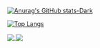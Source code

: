 [![Anurag's GitHub stats-Dark](https://github-readme-stats.vercel.app/api?username=tdkehoe&count_private=true&show_icons=true&theme=dark#gh-dark-mode-only)](https://github.com/anuraghazra/github-readme-stats)

[![Top Langs](https://github-readme-stats.vercel.app/api/top-langs/?username=tdkehoe)](https://github.com/anuraghazra/github-readme-stats)

<a href="https://github.com/tdkehoe/github-readme-stats">
  <img align="center" src="https://github-readme-stats.vercel.app/api/pin/?username=tdkehoe&repo=github-readme-stats" />
</a>
<a href="https://github.com/tdkehoe/convoychat">
  <img align="center" src="https://github-readme-stats.vercel.app/api/pin/?username=tdkehoe&repo=convoychat" />
</a>


<!--
**tdkehoe/tdkehoe** is a ✨ _special_ ✨ repository because its `README.md` (this file) appears on your GitHub profile.

Here are some ideas to get you started:

- 🔭 I’m currently working on ...
- 🌱 I’m currently learning ...
- 👯 I’m looking to collaborate on ...
- 🤔 I’m looking for help with ...
- 💬 Ask me about ...
- 📫 How to reach me: ...
- 😄 Pronouns: ...
- ⚡ Fun fact: ...
-->
